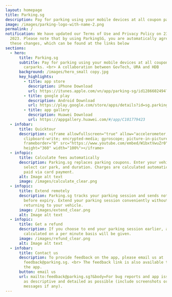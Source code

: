 ```yaml
---
layout: homepage
title: Parking.sg
description: Pay for parking using your mobile devices at all coupon parking car parks.
image: /images/parking-logo-with-name-2.png
permalink: /
notification: We have updated our Terms of Use and Privacy Policy on 23 October
  2023. Please note that by using ParkingSG, you are automatically agreeing to
  these changes, which can be found at the links below
sections:
  - hero:
      title: Parking.sg
      subtitle: Pay for parking using your mobile devices at all coupon parking
        carparks. <br> A collaboration between GovTech, URA and HDB
      background: /images/hero_small copy.jpg
      key_highlights:
        - title: app store
          description: iPhone Download
          url: https://itunes.apple.com/vn/app/parking-sg/id1286602494?mt=8
        - title: google play
          description: Android Download
          url: https://play.google.com/store/apps/details?id=sg.parking.streetsmart&hl=en
        - title: app gallery
          description: Huawei Download
          url: https://appgallery.huawei.com/#/app/C101779423
  - infobar:
      title: Quicktour
      description: <iframe allowfullscreen="true" allow="accelerometer; autoplay;
        clipboard-write; encrypted-media; gyroscope; picture-in-picture"
        frameborder="0" src="https://www.youtube.com/embed/W1bxtVwuZr0"
        height="360" width="100%"></iframe>
  - infopic:
      title: Calculate fees automatically
      description: Parking.sg replaces parking coupons. Enter your vehicle number,
        select car park, and duration. Charges are calculated automatically and
        paid via card payment.
      alt: Image alt text
      image: /images/calculate_clear.png
  - infopic:
      title: Extend remotely
      description: Parking.sg tracks your parking session and sends notifications
        before expiry. Extend your parking session conveniently without
        returning to your vehicle.
      image: /images/extend_clear.png
      alt: Image alt text
  - infopic:
      title: Get a refund
      description: If you choose to end your parking session earlier, a refund
        calculated on a per minute basis will be given.
      image: /images/refund_clear.png
      alt: Image alt text
  - infobar:
      title: Contact us
      description: To provide feedback on the app, please email us at
        feedback@parking.sg. <br> The feedback link is also available through
        the app.
      button: email us
      url: mailto:feedback@parking.sg?&body=For bug reports and app issues, please be
        as descriptive and detailed as possible (include screenshots or error
        messages if any).
---
```

